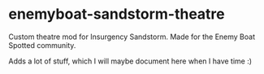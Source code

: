 # enemyboat-sandstorm-theatre
Custom theatre mod for Insurgency Sandstorm. Made for the Enemy Boat Spotted community.

Adds a lot of stuff, which I will maybe document here when I have time :)
